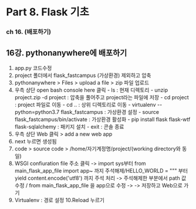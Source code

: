 # Part 8. Flask 기초
### ch 16. (배포하기)

## 16강. pythonanywhere에 배포하기
1. app.py 코드수정
2. project 폴더에서 flask_fastcampus (가상환경) 제외하고 압축
3. pythonanywhere > Files > upload a file > zip 파일 업로드
4. 우측 상단 open bash console here 클릭
		- ls :  현재 디렉토리
		- unzip project.zip -d project : 압축을 풀어주고 project라는 파일에 저장
		- cd project : project 파일로 이동
		- cd .. : 상위 디렉토리로 이동
		- virtualenv --python=python3.7 flask_fastcampus : 가상환경 설정
		- source flask_fastcampus/bin/activate : 가상환경 활성화
 		- pip install flask flask-wtf flask-sqlalchemy : 패키지 설치
		- exit : 콘솔 종료
5. 우측 상단 Web 클릭 > add a new web app
6. next 누르면 생성됨
7. code > source code > /home/자기계정명/project/(working directory와 동일)
8. WSGI confiuration file 주소 클릭 -> import sys부터 from main_flask_app_file import app~ 까지 주석해제/HELLO_WORLD = """<html> 부터 yield content.encode('utf8') 까지 주석 처리 -> 주석해제한 부분에서 path 값 수정 / from main_flask_app_file 을 app으로 수정 ->  -> 저장하고 Web으로 가기
9. Virtualenv : 경로 설정
10.Reload 누르기 


<!--stackedit_data:
eyJoaXN0b3J5IjpbLTQ2OTY0NTY2MF19
-->